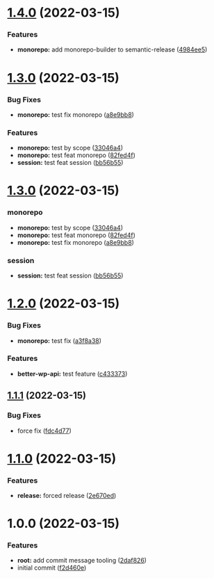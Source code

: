 # [1.4.0](https://github.com/sniccowp/sniccowp/compare/v1.3.0...v1.4.0) (2022-03-15)


### Features

* **monorepo:** add monorepo-builder to semantic-release ([4984ee5](https://github.com/sniccowp/sniccowp/commit/4984ee50b80334da47ff1fc3ed3fab06799fca7a))

# [1.3.0](https://github.com/sniccowp/sniccowp/compare/v1.2.0...v1.3.0) (2022-03-15)


### Bug Fixes

* **monorepo:** test fix monorepo ([a8e9bb8](https://github.com/sniccowp/sniccowp/commit/a8e9bb81366e2e5ca405f5979d8cf2b94455799d))


### Features

* **monorepo:** test by scope ([33046a4](https://github.com/sniccowp/sniccowp/commit/33046a4bf33b8854a4311c18f86a8372ba95db71))
* **monorepo:** test feat monorepo ([82fed4f](https://github.com/sniccowp/sniccowp/commit/82fed4f431cf485fd89d26536308b9c66e1958bc))
* **session:** test feat session ([bb56b55](https://github.com/sniccowp/sniccowp/commit/bb56b5505cdace22fbb917254ca762d0ce62de6a))

# [1.3.0](https://github.com/sniccowp/sniccowp/compare/v1.2.0...v1.3.0) (2022-03-15)


### monorepo

* **monorepo:** test by scope ([33046a4](https://github.com/sniccowp/sniccowp/commit/33046a4bf33b8854a4311c18f86a8372ba95db71))
* **monorepo:** test feat monorepo ([82fed4f](https://github.com/sniccowp/sniccowp/commit/82fed4f431cf485fd89d26536308b9c66e1958bc))
* **monorepo:** test fix monorepo ([a8e9bb8](https://github.com/sniccowp/sniccowp/commit/a8e9bb81366e2e5ca405f5979d8cf2b94455799d))


### session

* **session:** test feat session ([bb56b55](https://github.com/sniccowp/sniccowp/commit/bb56b5505cdace22fbb917254ca762d0ce62de6a))

# [1.2.0](https://github.com/sniccowp/sniccowp/compare/v1.1.1...v1.2.0) (2022-03-15)


### Bug Fixes

* **monorepo:** test fix ([a3f8a38](https://github.com/sniccowp/sniccowp/commit/a3f8a387cf686c39c49a090f8e79460ba8d67566))


### Features

* **better-wp-api:** test feature ([c433373](https://github.com/sniccowp/sniccowp/commit/c433373e55a062062f97d5c6bca09166cc9ab842))

## [1.1.1](https://github.com/sniccowp/sniccowp/compare/v1.1.0...v1.1.1) (2022-03-15)


### Bug Fixes

* force fix ([fdc4d77](https://github.com/sniccowp/sniccowp/commit/fdc4d770b56c05ea68484c9afc3b53a2f6c8095b))

# [1.1.0](https://github.com/sniccowp/sniccowp/compare/v1.0.0...v1.1.0) (2022-03-15)


### Features

* **release:** forced release ([2e670ed](https://github.com/sniccowp/sniccowp/commit/2e670ed068406efbe341f1d3d50e4eb15b18420d))

# 1.0.0 (2022-03-15)


### Features

* **root:** add commit message tooling ([2daf826](https://github.com/sniccowp/sniccowp/commit/2daf826152ec7a508d7ed5f834f927d9bdc20622))
* initial commit ([f2d460e](https://github.com/sniccowp/sniccowp/commit/f2d460ec84ab4027f499a65e4479becf6ed02e63))
